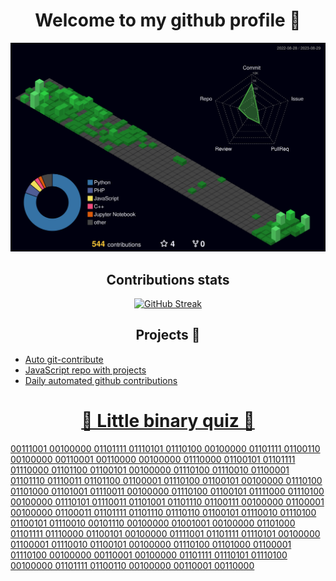  
<h1 align="center", font-size="bold">
Welcome to my github profile 👾
</h1>

![](./profile-3d-contrib/profile-night-green.svg)
<h2 align="center"> <b> Contributions stats </b> </h2>
<p align="center">

   <a href="https://git.io/streak-stats">
      <img alt="GitHub Streak" src="https://streak-stats.demolab.com?user=matiwan3&theme=gruvbox&hide_border=true">
   </a>
</p>

<h2 align="center"> <b> Projects 🔧</b> </h2>
<ul>
<li><a href="https://github.com/matiwan3/autogit-streak"> Auto git-contribute </li>
 <li><a href="https://github.com/matiwan3/local_projects-HTML-CSS-JAVASCRIPT"> JavaScript repo with projects </li>
  <li><a href="https://github.com/matiwan3/autogit-streak"> Daily automated github contributions </li>

</ul>

<h1 align="center", font-size="bold">
🧩 Little binary quiz 🧩
</h1>
00111001 00100000 01101111 01110101 01110100 00100000 01101111 01100110 00100000 00110001 00110000 00100000 01110000 01100101 01101111 01110000 01101100 01100101 00100000 01110100 01110010 01100001 01101110 01110011 01101100 01100001 01110100 01100101 00100000 01110100 01101000 01101001 01110011 00100000 01110100 01100101 01111000 01110100 00100000 01110101 01110011 01101001 01101110 01100111 00100000 01100001 00100000 01100011 01101111 01101110 01110110 01100101 01110010 01110100 01100101 01110010 00101110 00100000 01001001 00100000 01101000 01101111 01110000 01100101 00100000 01111001 01101111 01110101 00100000 01100001 01110010 01100101 00100000 01110100 01101000 01100001 01110100 00100000 00110001 00100000 01101111 01110101 01110100 00100000 01101111 01100110 00100000 00110001 00110000


<!---
matiwan3/matiwan3 is a ✨ special ✨ repository because its `README.md` (this file) appears on your GitHub profile.
You can click the Preview link to take a look at your changes.
--->
